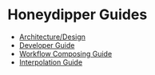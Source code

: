 # Honeydipper Guides

 * [Architecture/Design](../README.md)
 * [Developer Guide](./developer.md)
 * [Workflow Composing Guide](./workflow.md)
 * [Interpolation Guide](./interpolation.md)
